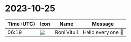 # 2023-10-25

|Time (UTC)|Icon|Name|Message|
|---|---|---|---|
|06:19|![](https://avatars.slack-edge.com/2023-10-24/6083135574277_ec492cd7208d226b3baf_72.png)|Roni Vituli|Hello every one 🙂|
